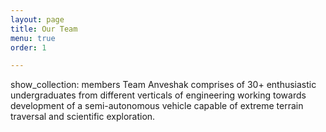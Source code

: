 ```yaml
---
layout: page
title: Our Team
menu: true
order: 1

---
```

show_collection: members
Team Anveshak comprises of 30+ enthusiastic undergraduates from different verticals of engineering working towards development of a semi-autonomous vehicle capable of extreme terrain traversal and scientific exploration.
